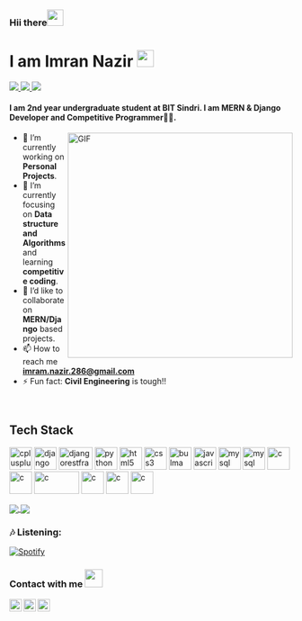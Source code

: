 <h3>Hii there<img src="https://github.com/TheDudeThatCode/TheDudeThatCode/blob/master/Assets/Hi.gif" width="29px"></h3>
<h1>I am Imran Nazir <img src="https://emojis.slackmojis.com/emojis/images/1531849430/4246/blob-sunglasses.gif?1531849430" width="30"/></h1>

<a href="https://github.com/the-cross-art">
  <img src="https://img.shields.io/badge/@imran-30302f?style=flat&logo=github"/>
</a>
<a href="https://www.instagram.com/_its.imran__/">
  <img src="https://img.shields.io/badge/@imran-30302f?style=flat&logo=instagram"/>
</a>
<a href="https://www.linkedin.com/in/imran-nazir-692abb112/">
  <img src="https://img.shields.io/badge/@imran-30302f?style=flat&logo=linkedin"/>
</a>

#### I am 2nd year undergraduate student at BIT Sindri. I am MERN & Django Developer and Competitive Programmer👩‍💻.

<img align="right" alt="GIF" src="https://cdn.dribbble.com/users/1162077/screenshots/3848914/programmer.gif" width="400px"/>

- 🔭 I’m currently working on **Personal Projects**. 
- 🌱 I’m currently focusing on **Data structure and Algorithms** and learning **competitive coding**.
- 👯 I’d like to collaborate on **MERN/Django** based projects.
- 📫 How to reach me **imram.nazir.286@gmail.com**
- ⚡ Fun fact: **Civil Engineering** is tough!!

<br>
<h2 align="left">Tech Stack</h2>
<p align="left">
<img src="https://seeklogo.com/images/J/java-logo-7F8B35BAB3-seeklogo.com.png" alt="cplusplus" width="40" height="40"/> 
<img src="https://img.favpng.com/20/6/19/django-python-computer-icons-logo-portable-network-graphics-png-favpng-fmTDmunynSK52axsEWGWJeDad.jpg" alt="django" width="40" height="40"/> 
<img src="https://cdn.worldvectorlogo.com/logos/nodejs-icon.svg" alt="djangorestframework" width="60" height="40"/>
<img src="https://seeklogo.net/wp-content/uploads/2020/12/python-logo.png" alt="python" width="40" height="40"/> 
<img src="https://upload.wikimedia.org/wikipedia/commons/thumb/3/38/HTML5_Badge.svg/600px-HTML5_Badge.svg.png" alt="html5" width="40" height="40"/> 
<img src="https://upload.wikimedia.org/wikipedia/commons/thumb/3/3d/CSS.3.svg/1200px-CSS.3.svg.png" alt="css3" width="40" height="40"/> 
<img src="https://upload.wikimedia.org/wikipedia/commons/thumb/9/93/Amazon_Web_Services_Logo.svg/1024px-Amazon_Web_Services_Logo.svg.png" alt="bulma" width="40" height="40"/> 
<img src="https://upload.wikimedia.org/wikipedia/commons/thumb/d/d4/Javascript-shield.svg/1200px-Javascript-shield.svg.png" alt="javascript" width="40" height="40"/> 
<img src="https://www.vectorlogo.zone/logos/mysql/mysql-official.svg" alt="mysql" width="40" height="40"/> 
<img src="https://download.logo.wine/logo/PostgreSQL/PostgreSQL-Logo.wine.png" alt="mysql" width="40" height="40"/> 
<img src="https://cdn.iconscout.com/icon/free/png-512/c-programming-569564.png" alt="c" width="40" height="40"/>
  <img src="https://www.docker.com/sites/default/files/d8/2019-07/vertical-logo-monochromatic.png" alt="c" width="40" height="40"/> 
  <img src="https://png.pngitem.com/pimgs/s/107-1072041_kubernetes-logo-png-transparent-png.png" alt="c" width="80" height="40"/> 
  <img src="https://upload.wikimedia.org/wikipedia/commons/thumb/4/4c/Typescript_logo_2020.svg/1200px-Typescript_logo_2020.svg.png" alt="c" width="40" height="40"/> 
  <img src="https://download.logo.wine/logo/Google_Cloud_Platform/Google_Cloud_Platform-Logo.wine.png" alt="c"  height="40"/> 
  <img src="https://banner2.cleanpng.com/20180609/fe/kisspng-firebase-cloud-messaging-google-cloud-messaging-api-as-a-service-5b1bf782ded510.0849635015285594909127.jpg" alt="c"  height="40"/> 
  
</p>
<a href="https://github.com/the-cross-art">
  <img src="https://github-readme-stats.vercel.app/api?username=the-cross-art&count_private=true" align="center"/>
</a>
<a href="https://github.com/the-cross-art">
  <img src="https://github-readme-stats.vercel.app/api/top-langs/?username=the-cross-art&layout=compact" align="center"/>
</a>

### 🎶 Listening:
[![Spotify](https://now-playing-codestackr.vercel.app/api/spotify-playing)](https://open.spotify.com/user/x9ti5be2z5apnf43emvigcr17)

### Contact with me <img src="https://github.com/TheDudeThatCode/TheDudeThatCode/blob/master/Assets/Handshake.gif" height="32px">

<a href="mailto:imram.nazir.286@gmail.com"><img align="left" alt="Imran | Mail" width="22px" src="https://cdn.jsdelivr.net/npm/simple-icons@v3/icons/gmail.svg" /></a>
<a href="https://www.linkedin.com/in/imran-nazir-692abb112/"><img align="left" alt="Imran | LinkedIn" width="22px" src="https://cdn.jsdelivr.net/npm/simple-icons@v3/icons/linkedin.svg" /></a>
<a href="https://github.com/the-cross-art"><img align="left" alt="Imran | Instagram" width="22px" src="https://cdn.jsdelivr.net/npm/simple-icons@v3/icons/github.svg" /></a>
